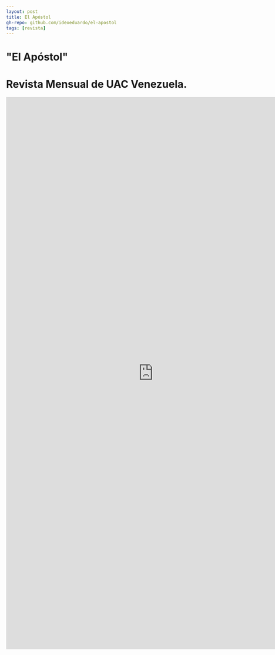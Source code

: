```yaml
---
layout: post
title: El Apóstol
gh-repo: github.com/ideoeduardo/el-apostol
tags: [revista]
---
```

# "El Apóstol"
# Revista Mensual de UAC Venezuela.
<!--Te colocamos en disposición la Revista en formato digital de La Unión del Apostolado Católico de Venezuela; con la intención de informar, conocer y formarse de los Palotinos en nuestro país.-->
<iframe width="800" height="1500" src="https://ideoeduardo.github.io/fsvp-el-apostol/" frameborder="0"></iframe>
